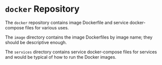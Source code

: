 # ``docker`` Repository

The ``docker`` repository contains image Dockerfile and service docker-compose files for various uses.

The ``image`` directory contains the image Dockerfiles by image name; they should be descriptive enough.

The ``services`` directory contains service docker-compose files for services and would be typical
of how to run the Docker images. 
